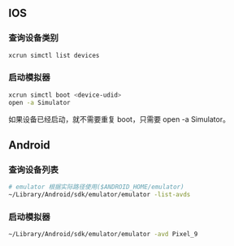 ## IOS

### 查询设备类别

```sh
xcrun simctl list devices
```

### 启动模拟器

```sh
xcrun simctl boot <device-udid>
open -a Simulator
```
如果设备已经启动，就不需要重复 boot，只需要 open -a Simulator。

## Android

### 查询设备列表

```sh
# emulator 根据实际路径使用($ANDROID_HOME/emulator)
~/Library/Android/sdk/emulator/emulator -list-avds
```

### 启动模拟器

```sh
~/Library/Android/sdk/emulator/emulator -avd Pixel_9
```
